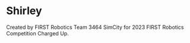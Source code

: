 # Shirley

Created by FIRST Robotics Team 3464 SimCity for 2023 FIRST Robotics Competition Charged Up. 